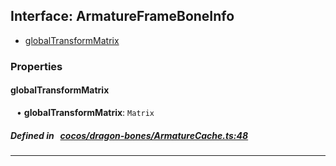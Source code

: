 ## Interface: ArmatureFrameBoneInfo

- [globalTransformMatrix](#globalTransformMatrix)

### Properties

#### globalTransformMatrix

<div style="margin-left: 10px;">


• **globalTransformMatrix**: ``Matrix``

</div>

##### Defined in &nbsp;   [cocos/dragon-bones/ArmatureCache.ts:48](https://github.com/cocos-creator/engine/blob/c7bf6b8a9/cocos/dragon-bones/ArmatureCache.ts#L48)&nbsp;
___
